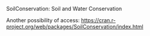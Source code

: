 SoilConservation: Soil and Water Conservation

Another possibility of access: https://cran.r-project.org/web/packages/SoilConservation/index.html
